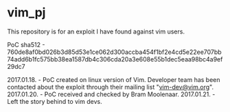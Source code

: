 # vim_pj

This repository is for an exploit I have found against vim users.

PoC sha512 - 760de8af0bd026b3d85d53e1ce062d300accba454f1bf2e4cd5e22ee707bb74add6b1fc575bb38ea1587db4c306cda20a3e608e55b1dec5eaa98bc4a9ef29dc7 

 2017.01.18. - PoC created on linux version of Vim. Developer team has been contacted about the exploit through their mailing list "vim-dev@vim.org".
 2017.01.20. - PoC received and checked by Bram Moolenaar.
 2017.01.21. - Left the story behind to vim devs.
